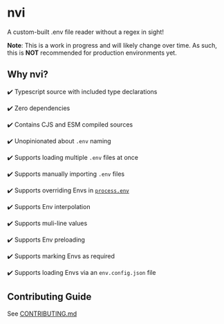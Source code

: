 # nvi
A custom-built .env file reader without a regex in sight!

**Note**: This is a work in progress and will likely change over time. As such, this is **NOT** recommended for production environments yet.

## Why nvi?

✔️ Typescript source with included type declarations

✔️ Zero dependencies

✔️ Contains CJS and ESM compiled sources

✔️ Unopinionated about `.env` naming

✔️ Supports loading multiple `.env` files at once

✔️ Supports manually importing `.env` files

✔️ Supports overriding Envs in [`process.env`](https://nodejs.org/docs/latest/api/process.html#process_process_env)

✔️ Supports Env interpolation

✔️ Supports muli-line values

✔️ Supports Env preloading

✔️ Supports marking Envs as required

✔️ Supports loading Envs via an `env.config.json` file


## Contributing Guide

See [CONTRIBUTING.md](CONTRIBUTING.md)

